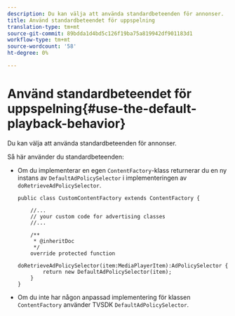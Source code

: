 ```yaml
---
description: Du kan välja att använda standardbeteenden för annonser.
title: Använd standardbeteendet för uppspelning
translation-type: tm+mt
source-git-commit: 89bdda1d4bd5c126f19ba75a819942df901183d1
workflow-type: tm+mt
source-wordcount: '58'
ht-degree: 0%

---
```



# Använd standardbeteendet för uppspelning{#use-the-default-playback-behavior}

Du kan välja att använda standardbeteenden för annonser.

Så här använder du standardbeteenden:

* Om du implementerar en egen `ContentFactory`-klass returnerar du en ny instans av `DefaultAdPolicySelector` i implementeringen av `doRetrieveAdPolicySelector`.

   ```
   public class CustomContentFactory extends ContentFactory { 
   
       //... 
       // your custom code for advertising classes 
       //... 
   
       /** 
        * @inheritDoc 
        */ 
       override protected function  
         doRetrieveAdPolicySelector(item:MediaPlayerItem):AdPolicySelector { 
           return new DefaultAdPolicySelector(item); 
       } 
   }
   ```

* Om du inte har någon anpassad implementering för klassen `ContentFactory` använder TVSDK `DefaultAdPolicySelector`.